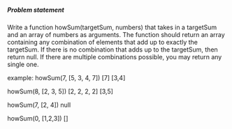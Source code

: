 ##### Problem statement
Write a function howSum(targetSum, numbers) that takes in a targetSum and an array of numbers as arguments.
The function should return an array containing any combination of elements that add up to exactly the targetSum. If there is no combination that adds up to the targetSum, then return null.
If there are multiple combinations possible, you may return any single one.

example:
howSum(7, [5, 3, 4, 7]) 
[7]
[3,4]

howSum(8, [2, 3, 5])
[2, 2, 2, 2]
[3,5]

howSum(7, [2, 4])
null

howSum(0, [1,2,3])
[]



